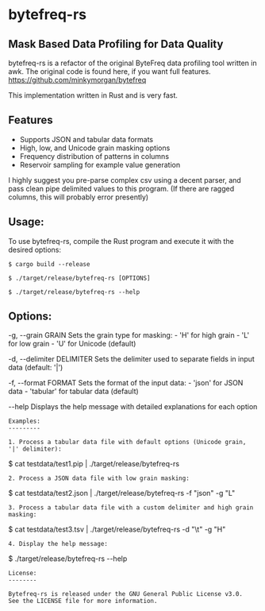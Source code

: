 # bytefreq-rs 
## Mask Based Data Profiling for Data Quality

bytefreq-rs is a refactor of the original ByteFreq data profiling tool written in awk. 
The original code is found here, if you want full features. https://github.com/minkymorgan/bytefreq

This implementation written in Rust and is very fast.

## Features

- Supports JSON and tabular data formats
- High, low, and Unicode grain masking options
- Frequency distribution of patterns in columns
- Reservoir sampling for example value generation

I highly suggest you pre-parse complex csv using a decent parser, and pass clean pipe delimited values to this program. 
(If there are ragged columns, this will probably error presently)

Usage:
------

To use bytefreq-rs, compile the Rust program and execute it with the desired options:

```
$ cargo build --release

$ ./target/release/bytefreq-rs [OPTIONS]

$ ./target/release/bytefreq-rs --help
```

Options:
--------

-g, --grain GRAIN
    Sets the grain type for masking:
    - 'H' for high grain
    - 'L' for low grain
    - 'U' for Unicode (default)

-d, --delimiter DELIMITER
    Sets the delimiter used to separate fields in input data (default: '|')

-f, --format FORMAT
    Sets the format of the input data:
    - 'json' for JSON data
    - 'tabular' for tabular data (default)

--help
    Displays the help message with detailed explanations for each option

```
Examples:
---------

1. Process a tabular data file with default options (Unicode grain, '|' delimiter):
```
$ cat testdata/test1.pip | ./target/release/bytefreq-rs
```
2. Process a JSON data file with low grain masking:
```
$ cat testdata/test2.json | ./target/release/bytefreq-rs -f "json" -g "L"
```
3. Process a tabular data file with a custom delimiter and high grain masking:
```
$ cat testdata/test3.tsv | ./target/release/bytefreq-rs -d "\t" -g "H"
```
4. Display the help message:
```
$ ./target/release/bytefreq-rs --help
```
License:
--------

Bytefreq-rs is released under the GNU General Public License v3.0. 
See the LICENSE file for more information.

